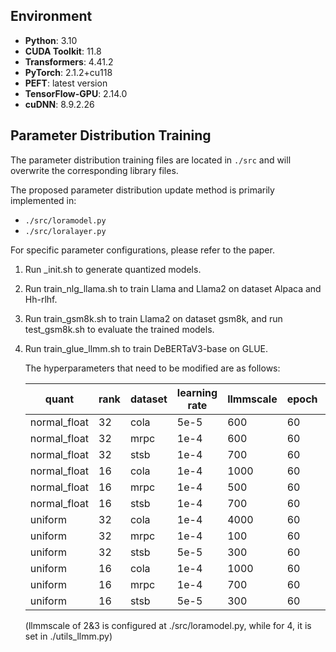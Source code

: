 ## Environment
- **Python**: 3.10  
- **CUDA Toolkit**: 11.8  
- **Transformers**: 4.41.2  
- **PyTorch**: 2.1.2+cu118  
- **PEFT**: latest version  
- **TensorFlow-GPU**: 2.14.0  
- **cuDNN**: 8.9.2.26  

## Parameter Distribution Training
The parameter distribution training files are located in `./src` and will overwrite the corresponding library files.  

The proposed parameter distribution update method is primarily implemented in:  
- `./src/loramodel.py`  
- `./src/loralayer.py`  

For specific parameter configurations, please refer to the paper.
 
1. Run _init.sh to generate quantized models.

2. Run train_nlg_llama.sh to train Llama and Llama2 on dataset Alpaca and Hh-rlhf. 

3. Run train_gsm8k.sh to train Llama2 on dataset gsm8k, and run test_gsm8k.sh to evaluate the trained models. 

4. Run train_glue_llmm.sh to train DeBERTaV3-base on GLUE.

   The hyperparameters that need to be modified are as follows: 

   | quant        | rank | dataset | learning rate | llmmscale | epoch | K    |
   | ------------ | ---- | ------- | ------------- | --------- | ----- | ---- |
   | normal_float | 32   | cola    | 5e-5          | 600       | 60    | 1    |
   | normal_float | 32   | mrpc    | 1e-4          | 600       | 60    | 1    |
   | normal_float | 32   | stsb    | 1e-4          | 700       | 60    | 1    |
   | normal_float | 16   | cola    | 1e-4          | 1000      | 60    | 1    |
   | normal_float | 16   | mrpc    | 1e-4          | 500       | 60    | 1    |
   | normal_float | 16   | stsb    | 1e-4          | 700       | 60    | 1    |
   | uniform      | 32   | cola    | 1e-4          | 4000      | 60    | 1    |
   | uniform      | 32   | mrpc    | 1e-4          | 100       | 60    | 1    |
   | uniform      | 32   | stsb    | 5e-5          | 300       | 60    | 1    |
   | uniform      | 16   | cola    | 1e-4          | 1000      | 60    | 2    |
   | uniform      | 16   | mrpc    | 1e-4          | 700       | 60    | 1    |
   | uniform      | 16   | stsb    | 5e-5          | 300       | 60    | 1    |

    (llmmscale of 2&3 is configured at ./src/loramodel.py, while for 4, it is set in ./utils_llmm.py)
